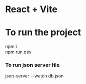 # React + Vite

# To run the project 
npm i <br>
npm run dev

<h3>To run json server file </h3>
json-server --watch db.json
